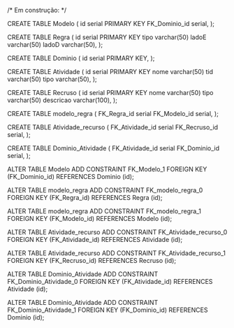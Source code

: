 /* Em construção: */

CREATE TABLE Modelo (
    id serial PRIMARY KEY
    FK_Dominio_id serial,
);

CREATE TABLE Regra (
    id serial PRIMARY KEY
    tipo varchar(50)
    ladoE varchar(50)
    ladoD varchar(50),
);

CREATE TABLE Dominio (
    id serial PRIMARY KEY,
);

CREATE TABLE Atividade (
    id serial PRIMARY KEY
    nome varchar(50)
    tid varchar(50)
    tipo varchar(50),
);

CREATE TABLE Recruso (
    id serial PRIMARY KEY
    nome varchar(50)
    tipo varchar(50)
    descricao varchar(100),
);

CREATE TABLE modelo_regra (
    FK_Regra_id serial
    FK_Modelo_id serial,
);

CREATE TABLE Atividade_recurso (
    FK_Atividade_id serial
    FK_Recruso_id serial,
);

CREATE TABLE Dominio_Atividade (
    FK_Atividade_id serial
    FK_Dominio_id serial,
);
 
ALTER TABLE Modelo ADD CONSTRAINT FK_Modelo_1
    FOREIGN KEY (FK_Dominio_id)
    REFERENCES Dominio (id);
 
ALTER TABLE modelo_regra ADD CONSTRAINT FK_modelo_regra_0
    FOREIGN KEY (FK_Regra_id)
    REFERENCES Regra (id);
 
ALTER TABLE modelo_regra ADD CONSTRAINT FK_modelo_regra_1
    FOREIGN KEY (FK_Modelo_id)
    REFERENCES Modelo (id);
 
ALTER TABLE Atividade_recurso ADD CONSTRAINT FK_Atividade_recurso_0
    FOREIGN KEY (FK_Atividade_id)
    REFERENCES Atividade (id);
 
ALTER TABLE Atividade_recurso ADD CONSTRAINT FK_Atividade_recurso_1
    FOREIGN KEY (FK_Recruso_id)
    REFERENCES Recruso (id);
 
ALTER TABLE Dominio_Atividade ADD CONSTRAINT FK_Dominio_Atividade_0
    FOREIGN KEY (FK_Atividade_id)
    REFERENCES Atividade (id);
 
ALTER TABLE Dominio_Atividade ADD CONSTRAINT FK_Dominio_Atividade_1
    FOREIGN KEY (FK_Dominio_id)
    REFERENCES Dominio (id);
